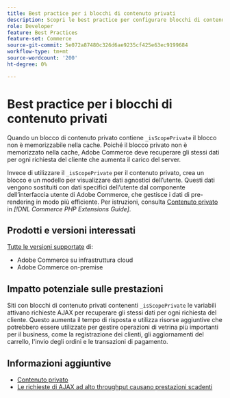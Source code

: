 ```yaml
---
title: Best practice per i blocchi di contenuto privati
description: Scopri le best practice per configurare blocchi di contenuto privati per ottimizzare le prestazioni di vetrina.
role: Developer
feature: Best Practices
feature-set: Commerce
source-git-commit: 5e072a87480c326d6ae9235cf425e63ec9199684
workflow-type: tm+mt
source-wordcount: '200'
ht-degree: 0%

---
```


# Best practice per i blocchi di contenuto privati

Quando un blocco di contenuto privato contiene `_isScopePrivate` il blocco non è memorizzabile nella cache. Poiché il blocco privato non è memorizzato nella cache, Adobe Commerce deve recuperare gli stessi dati per ogni richiesta del cliente che aumenta il carico del server.

Invece di utilizzare il `_isScopePrivate` per il contenuto privato, crea un blocco e un modello per visualizzare dati agnostici dell’utente. Questi dati vengono sostituiti con dati specifici dell’utente dal componente dell’interfaccia utente di Adobe Commerce, che gestisce i dati di pre-rendering in modo più efficiente. Per istruzioni, consulta [Contenuto privato](https://developer.adobe.com/commerce/php/development/cache/page/private-content/) in _[!DNL Commerce PHP Extensions Guide]_.

## Prodotti e versioni interessati

[Tutte le versioni supportate](../../../release/versions.md) di:

- Adobe Commerce su infrastruttura cloud
- Adobe Commerce on-premise

## Impatto potenziale sulle prestazioni

Siti con blocchi di contenuto privati contenenti `_isScopePrivate` le variabili attivano richieste AJAX per recuperare gli stessi dati per ogni richiesta del cliente. Questo aumenta il tempo di risposta e utilizza risorse aggiuntive che potrebbero essere utilizzate per gestire operazioni di vetrina più importanti per il business, come la registrazione dei clienti, gli aggiornamenti del carrello, l&#39;invio degli ordini e le transazioni di pagamento.

## Informazioni aggiuntive

- [Contenuto privato](../../../performance/configuration.md#client-side-optimization-settings)
- [Le richieste di AJAX ad alto throughput causano prestazioni scadenti](https://experienceleague.adobe.com/docs/commerce-knowledge-base/kb/troubleshooting/miscellaneous/high-throughput-ajax-requests-cause-poor-performance.html)


